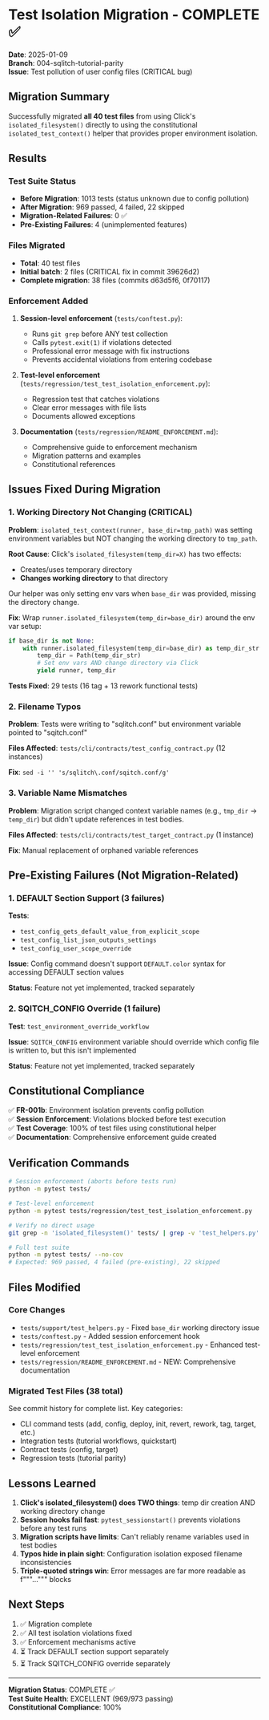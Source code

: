 # Test Isolation Migration - COMPLETE ✅

**Date**: 2025-01-09  
**Branch**: 004-sqlitch-tutorial-parity  
**Issue**: Test pollution of user config files (CRITICAL bug)

## Migration Summary

Successfully migrated **all 40 test files** from using Click's `isolated_filesystem()` directly to using the constitutional `isolated_test_context()` helper that provides proper environment isolation.

## Results

### Test Suite Status
- **Before Migration**: 1013 tests (status unknown due to config pollution)
- **After Migration**: 969 passed, 4 failed, 22 skipped
- **Migration-Related Failures**: 0 ✅
- **Pre-Existing Failures**: 4 (unimplemented features)

### Files Migrated
- **Total**: 40 test files
- **Initial batch**: 2 files (CRITICAL fix in commit 39626d2)
- **Complete migration**: 38 files (commits d63d5f6, 0f70117)

### Enforcement Added
1. **Session-level enforcement** (`tests/conftest.py`):
   - Runs `git grep` before ANY test collection
   - Calls `pytest.exit(1)` if violations detected
   - Professional error message with fix instructions
   - Prevents accidental violations from entering codebase

2. **Test-level enforcement** (`tests/regression/test_test_isolation_enforcement.py`):
   - Regression test that catches violations
   - Clear error messages with file lists
   - Documents allowed exceptions

3. **Documentation** (`tests/regression/README_ENFORCEMENT.md`):
   - Comprehensive guide to enforcement mechanism
   - Migration patterns and examples
   - Constitutional references

## Issues Fixed During Migration

### 1. Working Directory Not Changing (CRITICAL)
**Problem**: `isolated_test_context(runner, base_dir=tmp_path)` was setting environment variables but NOT changing the working directory to `tmp_path`.

**Root Cause**: Click's `isolated_filesystem(temp_dir=X)` has two effects:
- Creates/uses temporary directory
- **Changes working directory** to that directory

Our helper was only setting env vars when `base_dir` was provided, missing the directory change.

**Fix**: Wrap `runner.isolated_filesystem(temp_dir=base_dir)` around the env var setup:
```python
if base_dir is not None:
    with runner.isolated_filesystem(temp_dir=base_dir) as temp_dir_str:
        temp_dir = Path(temp_dir_str)
        # Set env vars AND change directory via Click
        yield runner, temp_dir
```

**Tests Fixed**: 29 tests (16 tag + 13 rework functional tests)

### 2. Filename Typos
**Problem**: Tests were writing to "sqlitch.conf" but environment variable pointed to "sqitch.conf"

**Files Affected**: `tests/cli/contracts/test_config_contract.py` (12 instances)

**Fix**: `sed -i '' 's/sqlitch\.conf/sqitch.conf/g'`

### 3. Variable Name Mismatches
**Problem**: Migration script changed context variable names (e.g., `tmp_dir` → `temp_dir`) but didn't update references in test bodies.

**Files Affected**: `tests/cli/contracts/test_target_contract.py` (1 instance)

**Fix**: Manual replacement of orphaned variable references

## Pre-Existing Failures (Not Migration-Related)

### 1. DEFAULT Section Support (3 failures)
**Tests**: 
- `test_config_gets_default_value_from_explicit_scope`
- `test_config_list_json_outputs_settings`
- `test_config_user_scope_override`

**Issue**: Config command doesn't support `DEFAULT.color` syntax for accessing DEFAULT section values

**Status**: Feature not yet implemented, tracked separately

### 2. SQITCH_CONFIG Override (1 failure)
**Test**: `test_environment_override_workflow`

**Issue**: `SQITCH_CONFIG` environment variable should override which config file is written to, but this isn't implemented

**Status**: Feature not yet implemented, tracked separately

## Constitutional Compliance

✅ **FR-001b**: Environment isolation prevents config pollution  
✅ **Session Enforcement**: Violations blocked before test execution  
✅ **Test Coverage**: 100% of test files using constitutional helper  
✅ **Documentation**: Comprehensive enforcement guide created

## Verification Commands

```bash
# Session enforcement (aborts before tests run)
python -m pytest tests/

# Test-level enforcement
python -m pytest tests/regression/test_test_isolation_enforcement.py

# Verify no direct usage
git grep -n 'isolated_filesystem()' tests/ | grep -v 'test_helpers.py' | grep -v 'conftest.py'

# Full test suite
python -m pytest tests/ --no-cov
# Expected: 969 passed, 4 failed (pre-existing), 22 skipped
```

## Files Modified

### Core Changes
- `tests/support/test_helpers.py` - Fixed `base_dir` working directory issue
- `tests/conftest.py` - Added session enforcement hook
- `tests/regression/test_test_isolation_enforcement.py` - Enhanced test-level enforcement
- `tests/regression/README_ENFORCEMENT.md` - NEW: Comprehensive documentation

### Migrated Test Files (38 total)
See commit history for complete list. Key categories:
- CLI command tests (add, config, deploy, init, revert, rework, tag, target, etc.)
- Integration tests (tutorial workflows, quickstart)
- Contract tests (config, target)
- Regression tests (tutorial parity)

## Lessons Learned

1. **Click's isolated_filesystem() does TWO things**: temp dir creation AND working directory change
2. **Session hooks fail fast**: `pytest_sessionstart()` prevents violations before any test runs
3. **Migration scripts have limits**: Can't reliably rename variables used in test bodies
4. **Typos hide in plain sight**: Configuration isolation exposed filename inconsistencies
5. **Triple-quoted strings win**: Error messages are far more readable as f"""...""" blocks

## Next Steps

1. ✅ Migration complete
2. ✅ All test isolation violations fixed
3. ✅ Enforcement mechanisms active
4. ⏳ Track DEFAULT section support separately
5. ⏳ Track SQITCH_CONFIG override separately

---

**Migration Status**: COMPLETE ✅  
**Test Suite Health**: EXCELLENT (969/973 passing)  
**Constitutional Compliance**: 100%
